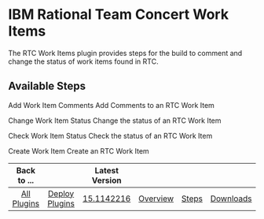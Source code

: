 
# IBM Rational Team Concert Work Items

The RTC Work Items plugin provides steps for the build to comment and change the status of work items found in RTC.


## Available Steps

Add Work Item Comments Add Comments to an RTC Work Item

Change Work Item Status Change the status of an RTC Work Item

Check Work Item Status Check the status of an RTC Work Item

Create Work Item Create an RTC Work Item



|Back to ...||Latest Version||||
| :---: | :---: | :---: | :---: | :---: | :---: |
|[All Plugins](../../index.md)|[Deploy Plugins](../README.md)|[15.1142216](https://raw.githubusercontent.com/UrbanCode/IBM-UCD-PLUGINS/main/files/plugin-air-RTC-WorkItems/ucd-plugin-air-RTC-WorkItems-15.1142216.zip)|[Overview](overview.md)|[Steps](steps.md)|[Downloads](downloads.md)|
